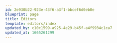 ```yaml
---
id: 2e930b22-923e-43f6-a3f1-bbcef6d0eb0e
blueprint: page
title: Editors
template: editors/index
updated_by: c10c1599-a925-4e29-b45f-a4f9934c1ca7
updated_at: 1665261299
---
```

